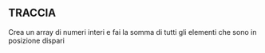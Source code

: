 ## TRACCIA

Crea un array di numeri interi e fai la somma di tutti gli elementi che sono in posizione dispari
